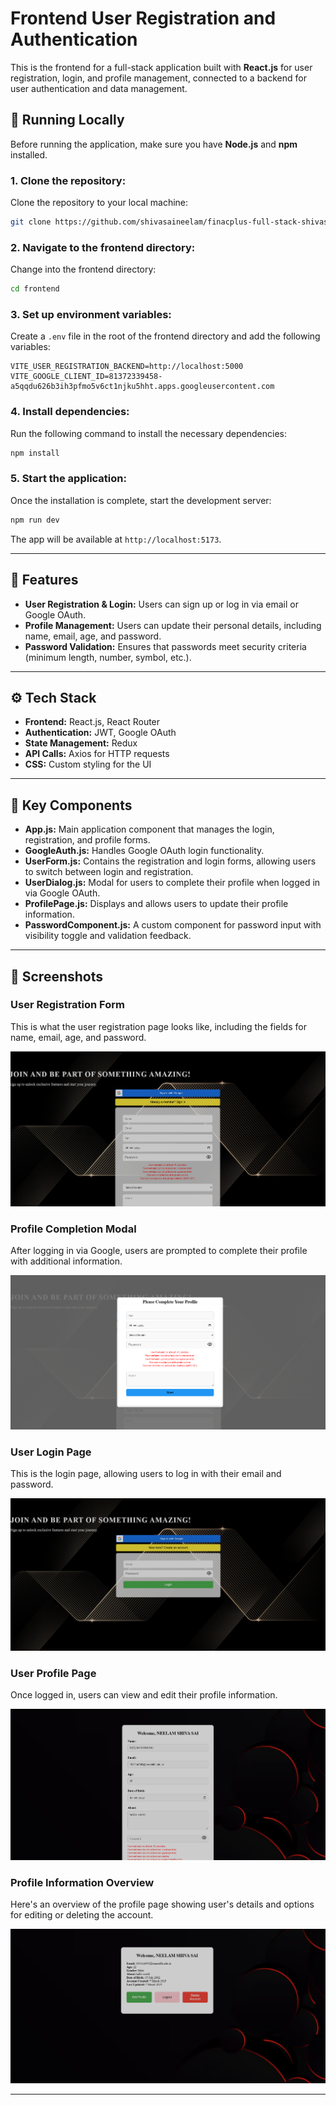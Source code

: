 

# Frontend User Registration and Authentication

This is the frontend for a full-stack application built with **React.js** for user registration, login, and profile management, connected to a backend for user authentication and data management.

## 🚀 Running Locally

Before running the application, make sure you have **Node.js** and **npm** installed.

### 1. Clone the repository:

Clone the repository to your local machine:

```bash
git clone https://github.com/shivasaineelam/finacplus-full-stack-shivasaineelam.git
```

### 2. Navigate to the frontend directory:

Change into the frontend directory:

```bash
cd frontend
```

### 3. Set up environment variables:

Create a `.env` file in the root of the frontend directory and add the following variables:

```env
VITE_USER_REGISTRATION_BACKEND=http://localhost:5000
VITE_GOOGLE_CLIENT_ID=81372339458-a5qqdu626b3ih3pfmo5v6ct1njku5hht.apps.googleusercontent.com
```

### 4. Install dependencies:

Run the following command to install the necessary dependencies:

```bash
npm install
```

### 5. Start the application:

Once the installation is complete, start the development server:

```bash
npm run dev
```

The app will be available at `http://localhost:5173`.

---

## 📜 Features

- **User Registration & Login:** Users can sign up or log in via email or Google OAuth.
- **Profile Management:** Users can update their personal details, including name, email, age, and password.
- **Password Validation:** Ensures that passwords meet security criteria (minimum length, number, symbol, etc.).

---

## ⚙️ Tech Stack

- **Frontend:** React.js, React Router
- **Authentication:** JWT, Google OAuth
- **State Management:** Redux
- **API Calls:** Axios for HTTP requests
- **CSS:** Custom styling for the UI

---

## 📝 Key Components

- **App.js:** Main application component that manages the login, registration, and profile forms.
- **GoogleAuth.js:** Handles Google OAuth login functionality.
- **UserForm.js:** Contains the registration and login forms, allowing users to switch between login and registration.
- **UserDialog.js:** Modal for users to complete their profile when logged in via Google OAuth.
- **ProfilePage.js:** Displays and allows users to update their profile information.
- **PasswordComponent.js:** A custom component for password input with visibility toggle and validation feedback.

---

## 📸 Screenshots

### User Registration Form
This is what the user registration page looks like, including the fields for name, email, age, and password.

![User Registration Form](./assests/homepage.png)



### Profile Completion Modal
After logging in via Google, users are prompted to complete their profile with additional information.

![Profile Completion Modal](./assests/googlemodal.png)

### User Login Page
This is the login page, allowing users to log in with their email and password.

![User Login Page](./assests/loginpage.png)

### User Profile Page
Once logged in, users can view and edit their profile information.

![User Profile Page](./assests/editpage.png)

### Profile Information Overview
Here's an overview of the profile page showing user's details and options for editing or deleting the account.

![Profile Information Overview](./assests/profile.png)

---

